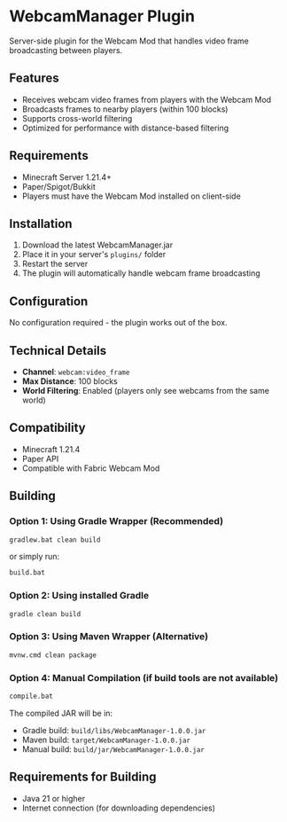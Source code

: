 # WebcamManager Plugin

Server-side plugin for the Webcam Mod that handles video frame broadcasting between players.

## Features

- Receives webcam video frames from players with the Webcam Mod
- Broadcasts frames to nearby players (within 100 blocks)
- Supports cross-world filtering
- Optimized for performance with distance-based filtering

## Requirements

- Minecraft Server 1.21.4+
- Paper/Spigot/Bukkit
- Players must have the Webcam Mod installed on client-side

## Installation

1. Download the latest WebcamManager.jar
2. Place it in your server's `plugins/` folder
3. Restart the server
4. The plugin will automatically handle webcam frame broadcasting

## Configuration

No configuration required - the plugin works out of the box.

## Technical Details

- **Channel**: `webcam:video_frame`
- **Max Distance**: 100 blocks
- **World Filtering**: Enabled (players only see webcams from the same world)

## Compatibility

- Minecraft 1.21.4
- Paper API
- Compatible with Fabric Webcam Mod

## Building

### Option 1: Using Gradle Wrapper (Recommended)
```cmd
gradlew.bat clean build
```
or simply run:
```cmd
build.bat
```

### Option 2: Using installed Gradle
```bash
gradle clean build
```

### Option 3: Using Maven Wrapper (Alternative)
```cmd
mvnw.cmd clean package
```

### Option 4: Manual Compilation (if build tools are not available)
```cmd
compile.bat
```

The compiled JAR will be in:
- Gradle build: `build/libs/WebcamManager-1.0.0.jar`
- Maven build: `target/WebcamManager-1.0.0.jar`
- Manual build: `build/jar/WebcamManager-1.0.0.jar`

## Requirements for Building

- Java 21 or higher
- Internet connection (for downloading dependencies)